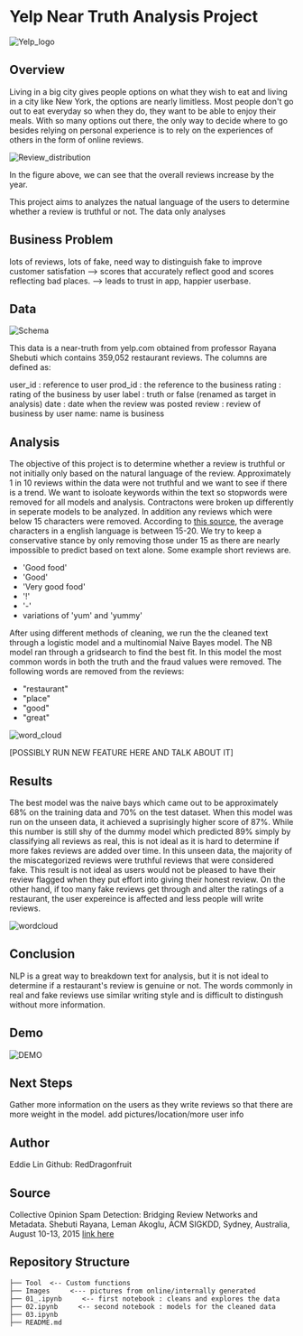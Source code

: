 # Yelp Near Truth Analysis Project

![Yelp_logo](./Images/Yelp-Logo-Refresh.gif)

## Overview

Living in a big city gives people options on what they wish to eat and living in a city like New York, the options are nearly limitless. Most people don't go out to eat everyday so when they do, they want to be able to enjoy their meals. With so many options out there, the only way to decide where to go besides relying on personal experience is to rely on the experiences of others in the form of online reviews. 

![Review_distribution](./Images/distrubtuin_by_year.png)

In the figure above, we can see that the overall reviews increase by the year.

This project aims to analyzes the natual language of the users to determine whether a review is truthful or not. The data only analyses 

## Business Problem

lots of reviews, lots of fake, need way to distinguish fake to improve customer satisfation --> scores that accurately reflect good and scores reflecting bad places. --> leads to trust in app, happier userbase.

## Data

![Schema](./Images/Schema.png)

This data is a near-truth from yelp.com obtained from professor Rayana Shebuti which contains 359,052 restaurant reviews. The columns are defined as:

user_id : reference to user
prod_id : the reference to the business
rating : rating of the business by user
label : truth or false (renamed as target in analysis)
date : date when the review was posted
review : review of business by user
name: name is business

## Analysis

The objective of this project is to determine whether a review is truthful or not initially only based on the natural language of the review. Approximately 1 in 10 reviews within the data were not truthful and we want to see if there is a trend. We want to isoloate keywords within the text so stopwords were removed for all models and analysis. Contractons were broken up differently in seperate models to be analyzed. In addition any reviews which were below 15 characters were removed. According to [this source](https://strainindex.wordpress.com/2008/07/28/the-average-sentence-length/), the average characters in a english language is between 15-20. We try to keep a conservative stance by only removing those under 15 as there are nearly impossible to predict based on text alone. Some example short reviews are.

- 'Good food'
- 'Good'
- 'Very good food'
- '!'
- '-'
- variations of 'yum' and 'yummy'

After using different methods of cleaning, we run the the cleaned text through a logistic model and a multinomial Naive Bayes model. The NB model ran through a gridsearch to find the best fit. In this model the most common words in both the truth and the fraud values were removed. The following words are removed from the reviews:

 - "restaurant"
 - "place"
 - "good"
 - "great"

![word_cloud](./Images/word_cloud.png)

[POSSIBLY RUN NEW FEATURE HERE AND TALK ABOUT IT]

## Results 

The best model was the naive bays which came out to be approximately 68% on the training data and 70% on the test dataset. When this model was run on the unseen data, it achieved a suprisingly higher score of 87%. While this number is still shy of the dummy model which predicted 89% simply by classifying all reviews as real, this is not ideal as it is hard to determine if more fakes reviews are added over time. In this unseen data, the majority of the miscategorized reviews were truthful reviews that were considered fake. This result is not ideal as users would not be pleased to have their review flagged when they put effort into giving their honest review. On the other hand, if too many fake reviews get through and alter the ratings of a restaurant, the user expereince is affected and less people will write reviews.

![wordcloud](./Images/cm_unseen.png)

## Conclusion

NLP is a great way to breakdown text for analysis, but it is not ideal to determine if a restaurant's review is genuine or not. The words commonly in real and fake reviews use similar writing style and is difficult to distingush without more information.


## Demo

![DEMO](./Images/yelp_streamlit_demo.gif)

## Next Steps

Gather more information on the users as they write reviews so that there are more weight in the model.
add pictures/location/more user info

## Author

Eddie Lin
Github: RedDragonfruit

## Source
Collective Opinion Spam Detection: Bridging Review Networks and Metadata. Shebuti Rayana, Leman Akoglu, ACM SIGKDD, Sydney, Australia, August 10-13, 2015
[link here](http://odds.cs.stonybrook.edu/yelpnyc-dataset/)

## Repository Structure

```
├── Tool  <-- Custom functions
├── Images     <--- pictures from online/internally generated  
├── 01_.ipynb     <-- first notebook : cleans and explores the data
├── 02.ipynb     <-- second notebook : models for the cleaned data
├── 03.ipynb
├── README.md
```
